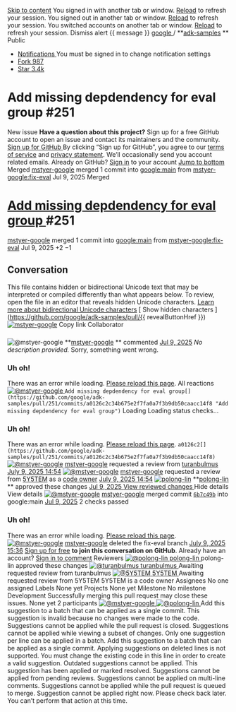 [Skip to content](https://github.com/google/adk-samples/pull/251#start-of-content)
You signed in with another tab or window. [Reload](https://github.com/google/adk-samples/pull/251) to refresh your session. You signed out in another tab or window. [Reload](https://github.com/google/adk-samples/pull/251) to refresh your session. You switched accounts on another tab or window. [Reload](https://github.com/google/adk-samples/pull/251) to refresh your session. Dismiss alert
{{ message }}
[ google ](https://github.com/google) / **[adk-samples](https://github.com/google/adk-samples) ** Public
  * [ Notifications ](https://github.com/login?return_to=%2Fgoogle%2Fadk-samples) You must be signed in to change notification settings
  * [ Fork 987 ](https://github.com/login?return_to=%2Fgoogle%2Fadk-samples)
  * [ Star  3.4k ](https://github.com/login?return_to=%2Fgoogle%2Fadk-samples)


#  Add missing depdendency for eval group #251
New issue
**Have a question about this project?** Sign up for a free GitHub account to open an issue and contact its maintainers and the community.
[ Sign up for GitHub ](https://github.com/signup?return_to=%2Fgoogle%2Fadk-samples%2Fissues%2Fnew%2Fchoose)
By clicking “Sign up for GitHub”, you agree to our [terms of service](https://docs.github.com/terms) and [privacy statement](https://docs.github.com/privacy). We’ll occasionally send you account related emails.
Already on GitHub? [Sign in](https://github.com/login?return_to=%2Fgoogle%2Fadk-samples%2Fissues%2Fnew%2Fchoose) to your account
[Jump to bottom](https://github.com/google/adk-samples/pull/251#issue-comment-box)
Merged
[mstyer-google](https://github.com/mstyer-google) merged 1 commit into [google:main](https://github.com/google/adk-samples/tree/main "google/adk-samples:main") from [mstyer-google:fix-eval](https://github.com/mstyer-google/adk-samples/tree/fix-eval "mstyer-google/adk-samples:fix-eval") Jul 9, 2025
Merged
#  [ Add missing depdendency for eval group ](https://github.com/google/adk-samples/pull/251#top) #251
[mstyer-google](https://github.com/mstyer-google) merged 1 commit into [google:main](https://github.com/google/adk-samples/tree/main "google/adk-samples:main") from [mstyer-google:fix-eval](https://github.com/mstyer-google/adk-samples/tree/fix-eval "mstyer-google/adk-samples:fix-eval") Jul 9, 2025
+2  −1
## Conversation
This file contains hidden or bidirectional Unicode text that may be interpreted or compiled differently than what appears below. To review, open the file in an editor that reveals hidden Unicode characters. [Learn more about bidirectional Unicode characters](https://github.co/hiddenchars)
[ Show hidden characters ](https://github.com/google/adk-samples/pull/{{ revealButtonHref }})
[![mstyer-google](https://avatars.githubusercontent.com/u/50425771?s=60&v=4)](https://github.com/mstyer-google)
Copy link
Collaborator
###
![@mstyer-google](https://avatars.githubusercontent.com/u/50425771?s=48&v=4) **[mstyer-google](https://github.com/mstyer-google) ** commented [Jul 9, 2025](https://github.com/google/adk-samples/pull/251#issue-3216228582)
_No description provided._
Sorry, something went wrong.
###  Uh oh!
There was an error while loading. [Please reload this page](https://github.com/google/adk-samples/pull/251).
All reactions
[ ![@mstyer-google](https://avatars.githubusercontent.com/u/50425771?s=40&v=4) ](https://github.com/mstyer-google)
` Add missing depdendency for eval group[](https://github.com/google/adk-samples/pull/251/commits/a0126c2c34b675e2f7fa0a7f3b9db50caacc14f8 "Add missing depdendency for eval group") `
Loading
Loading status checks…
###  Uh oh!
There was an error while loading. [Please reload this page](https://github.com/google/adk-samples/pull/251).
` a0126c2[](https://github.com/google/adk-samples/pull/251/commits/a0126c2c34b675e2f7fa0a7f3b9db50caacc14f8) `
[![@mstyer-google](https://avatars.githubusercontent.com/u/50425771?s=40&v=4)](https://github.com/mstyer-google) [mstyer-google](https://github.com/mstyer-google) requested a review from [turanbulmus](https://github.com/turanbulmus) [July 9, 2025 14:54](https://github.com/google/adk-samples/pull/251#event-18548129849)
[![@mstyer-google](https://avatars.githubusercontent.com/u/50425771?s=40&v=4)](https://github.com/mstyer-google) [mstyer-google](https://github.com/mstyer-google) requested a review from [5Y5TEM](https://github.com/5Y5TEM) as a [code owner](https://github.com/google/adk-samples/blob/3013dc440fa5cd74f02f5f3acacfc90aeb84ba9d/.github/CODEOWNERS#L14) [July 9, 2025 14:54](https://github.com/google/adk-samples/pull/251#event-18548130144)
[![polong-lin](https://avatars.githubusercontent.com/u/6472959?s=60&v=4)](https://github.com/polong-lin)
**[polong-lin](https://github.com/polong-lin) ** approved these changes  [ Jul 9, 2025 ](https://github.com/google/adk-samples/pull/251#pullrequestreview-3001925950)
[ View reviewed changes ](https://github.com/google/adk-samples/pull/251/files/a0126c2c34b675e2f7fa0a7f3b9db50caacc14f8)
Hide details View details [![@mstyer-google](https://avatars.githubusercontent.com/u/50425771?s=40&v=4)](https://github.com/mstyer-google) [mstyer-google](https://github.com/mstyer-google) merged commit [`6b7c49b`](https://github.com/google/adk-samples/commit/6b7c49b17f467aed609dc19ff1563f7e420e9e7c) into  google:main [Jul 9, 2025](https://github.com/google/adk-samples/pull/251#event-18548854626)
2 checks passed
###  Uh oh!
There was an error while loading. [Please reload this page](https://github.com/google/adk-samples/pull/251).
[![@mstyer-google](https://avatars.githubusercontent.com/u/50425771?s=40&v=4)](https://github.com/mstyer-google) [mstyer-google](https://github.com/mstyer-google) deleted the  fix-eval  branch [July 9, 2025 15:36](https://github.com/google/adk-samples/pull/251#event-18548900397)
[Sign up for free](https://github.com/join?source=comment-repo) **to join this conversation on GitHub**. Already have an account? [Sign in to comment](https://github.com/login?return_to=https%3A%2F%2Fgithub.com%2Fgoogle%2Fadk-samples%2Fpull%2F251)
Reviewers
[ ![@polong-lin](https://avatars.githubusercontent.com/u/6472959?s=40&v=4) ](https://github.com/polong-lin) [ polong-lin ](https://github.com/polong-lin) [ ](https://github.com/google/adk-samples/pull/251/files/a0126c2c34b675e2f7fa0a7f3b9db50caacc14f8) polong-lin approved these changes
[ ![@turanbulmus](https://avatars.githubusercontent.com/u/124069046?s=40&v=4) ](https://github.com/turanbulmus) [ turanbulmus ](https://github.com/turanbulmus) Awaiting requested review from turanbulmus
[ ![@5Y5TEM](https://avatars.githubusercontent.com/u/39023450?s=40&v=4) ](https://github.com/5Y5TEM) [ 5Y5TEM ](https://github.com/5Y5TEM) Awaiting requested review from 5Y5TEM 5Y5TEM is a code owner
Assignees
No one assigned
Labels
None yet
Projects
None yet
Milestone
No milestone
Development
Successfully merging this pull request may close these issues.
None yet
2 participants
[ ![@mstyer-google](https://avatars.githubusercontent.com/u/50425771?s=52&v=4) ](https://github.com/mstyer-google) [ ![@polong-lin](https://avatars.githubusercontent.com/u/6472959?s=52&v=4) ](https://github.com/polong-lin)
Add this suggestion to a batch that can be applied as a single commit. This suggestion is invalid because no changes were made to the code. Suggestions cannot be applied while the pull request is closed. Suggestions cannot be applied while viewing a subset of changes. Only one suggestion per line can be applied in a batch. Add this suggestion to a batch that can be applied as a single commit. Applying suggestions on deleted lines is not supported. You must change the existing code in this line in order to create a valid suggestion. Outdated suggestions cannot be applied. This suggestion has been applied or marked resolved. Suggestions cannot be applied from pending reviews. Suggestions cannot be applied on multi-line comments. Suggestions cannot be applied while the pull request is queued to merge. Suggestion cannot be applied right now. Please check back later.
You can’t perform that action at this time.
